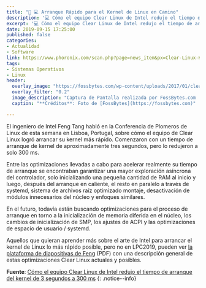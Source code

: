 ```yaml
---
title: "📰 💻 Arranque Rápido para el Kernel de Linux en Camino"
description: '💻 Cómo el equipo Clear Linux de Intel redujo el tiempo de arranque del kernel de 3 segundos a 300 ms, por Feng Tang'
excerpt: '💻 Cómo el equipo Clear Linux de Intel redujo el tiempo de arranque del kernel de 3 segundos a 300 ms, por Feng Tang'
date: 2019-09-15 17:25:00
published: false
categories:
- Actualidad
- Software
link: https://www.phoronix.com/scan.php?page=news_item&px=Clear-Linux-Kernel-3s-to-300ms 
tags:
- Sistemas Operativos
- Linux
header:
  overlay_image: "https://fossbytes.com/wp-content/uploads/2017/01/clear-linux-steam.jpg"
  overlay_filter: "0.2"
  image_description: "Captura de Pantalla realizada por FossBytes.com | Ciberninjas"
  caption: "**Créditos**: Foto de [FossBytes](https://fossbytes.com)"

---
```


El ingeniero de Intel Feng Tang habló en la Conferencia de Plomeros de Linux de esta semana en Lisboa, Portugal, sobre cómo el equipo de Clear Linux logró arrancar su kernel más rápido. Comenzaron con un tiempo de arranque de kernel de aproximadamente tres segundos, pero lo redujeron a solo 300 ms.

Entre las optimizaciones llevadas a cabo para acelerar realmente su tiempo de arranque se encontraban garantizar una mayor exploración asíncrona del controlador, solo inicializando una pequeña cantidad de RAM al inicio y luego, después del arranque en caliente, el resto en paralelo a través de systemd, sistema de archivos raíz optimizado montaje, desactivación de módulos innecesarios del núcleo y enfoques similares.

En el futuro, todavía están buscando optimizaciones para el proceso de arranque en torno a la inicialización de memoria diferida en el núcleo, los cambios de inicialización de SMP, los ajustes de ACPI y las optimizaciones de espacio de usuario / systemd.

Aquellos que quieran aprender más sobre el arte de Intel para arrancar el kernel de Linux lo más rápido posible, pero no en LPC2019, pueden ver [la plataforma de diapositivas de Feng](https://www.linuxplumbersconf.org/event/4/contributions/281/attachments/216/435/LPC_2019_kernel_fastboot_on_the_way.pdf) (PDF) con una descripción general de estas optimizaciones Clear Linux actuales y posibles.

**Fuente**: [Cómo el equipo Clear Linux de Intel redujo el tiempo de arranque del kernel de 3 segundos a 300 ms](https://www.phoronix.com/scan.php?page=news_item&px=Clear-Linux-Kernel-3s-to-300ms "Cómo el equipo Clear Linux de Intel redujo el tiempo de arranque del kernel de 3 segundos a 300 ms")
{: .notice--info}